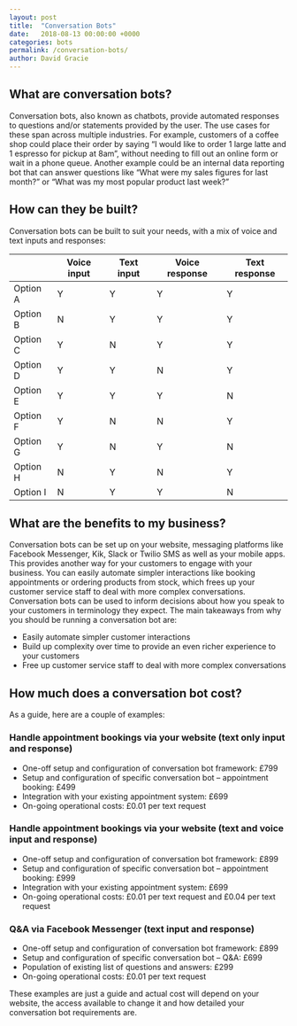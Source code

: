 ```yaml
---
layout: post
title:  "Conversation Bots"
date:   2018-08-13 00:00:00 +0000
categories: bots
permalink: /conversation-bots/
author: David Gracie
---
```

## What are conversation bots?

Conversation bots, also known as chatbots, provide automated responses to questions and/or statements provided by the user. The use cases for these span across multiple industries. For example, customers of a coffee shop could place their order by saying “I would like to order 1 large latte and 1 espresso for pickup at 8am”, without needing to fill out an online form or wait in a phone queue. Another example could be an internal data reporting bot that can answer questions like “What were my sales figures for last month?” or “What was my most popular product last week?”

## How can they be built?

Conversation bots can be built to suit your needs, with a mix of voice and text inputs and responses:

||Voice input|Text input|Voice response|Text response|
| --- | --- | --- | --- | --- |
|Option A|Y|Y|Y|Y|
|Option B|N|Y|Y|Y|
|Option C|Y|N|Y|Y|
|Option D|Y|Y|N|Y|
|Option E|Y|Y|Y|N|
|Option F|Y|N|N|Y|
|Option G|Y|N|Y|N|
|Option H|N|Y|N|Y|
|Option I|N|Y|Y|N|

## What are the benefits to my business?

Conversation bots can be set up on your website, messaging platforms like Facebook Messenger, Kik, Slack or Twilio SMS as well as your mobile apps. This provides another way for your customers to engage with your business. You can easily automate simpler interactions like booking appointments or ordering products from stock, which frees up your customer service staff to deal with more complex conversations. Conversation bots can be used to inform decisions about how you speak to your customers in terminology they expect. The main takeaways from why you should be running a conversation bot are:

* Easily automate simpler customer interactions
* Build up complexity over time to provide an even richer experience to your customers
* Free up customer service staff to deal with more complex conversations

## How much does a conversation bot cost?

As a guide, here are a couple of examples:

### Handle appointment bookings via your website (text only input and response)

* One-off setup and configuration of conversation bot framework: £799
* Setup and configuration of specific conversation bot – appointment booking: £499
* Integration with your existing appointment system: £699
* On-going operational costs: £0.01 per text request

### Handle appointment bookings via your website (text and voice input and response)

* One-off setup and configuration of conversation bot framework: £899
* Setup and configuration of specific conversation bot – appointment booking: £999
* Integration with your existing appointment system: £699
* On-going operational costs: £0.01 per text request and £0.04 per text request

### Q&A via Facebook Messenger (text input and response)

* One-off setup and configuration of conversation bot framework: £899
* Setup and configuration of specific conversation bot – Q&A: £699
* Population of existing list of questions and answers: £299
* On-going operational costs: £0.01 per text request

These examples are just a guide and actual cost will depend on your website, the access available to change it and how detailed your conversation bot requirements are.
